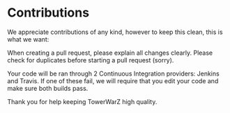 # Contributions

We appreciate contributions of any kind, however to keep this clean, this is what we want:

When creating a pull request, please explain all changes clearly. Please check for duplicates before starting a
pull request (sorry).

Your code will be ran through 2 Continuous Integration providers: Jenkins and Travis. If one of these fail, we will 
require that you edit your code and make sure both builds pass.

Thank you for help keeping TowerWarZ high quality.